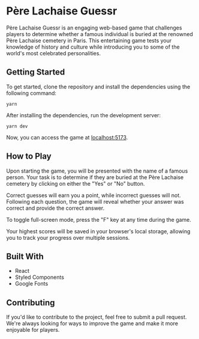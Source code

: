 # Père Lachaise Guessr

Père Lachaise Guessr is an engaging web-based game that challenges players to determine whether a famous individual is buried at the renowned Père Lachaise cemetery in Paris. This entertaining game tests your knowledge of history and culture while introducing you to some of the world's most celebrated personalities.

## Getting Started

To get started, clone the repository and install the dependencies using the following command:

`yarn`

After installing the dependencies, run the development server:

`yarn dev`


Now, you can access the game at [localhost:5173](http://localhost:5173/).

## How to Play

Upon starting the game, you will be presented with the name of a famous person. Your task is to determine if they are buried at the Père Lachaise cemetery by clicking on either the "Yes" or "No" button.

Correct guesses will earn you a point, while incorrect guesses will not. Following each question, the game will reveal whether your answer was correct and provide the correct answer.

To toggle full-screen mode, press the "F" key at any time during the game.

Your highest scores will be saved in your browser's local storage, allowing you to track your progress over multiple sessions.

## Built With

- React
- Styled Components
- Google Fonts

## Contributing

If you'd like to contribute to the project, feel free to submit a pull request. We're always looking for ways to improve the game and make it more enjoyable for players.